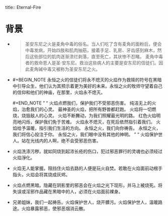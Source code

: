title:: Eternal-Fire

# 背景
-
  > 圣安东尼之火是麦角中毒的俗名。当人们吃了含有麦角的面粉后，便会中毒发病，开始四肢和肌肉抽筋，接着手足、乳房、牙齿感到麻木，然后这些部位的肌肉逐渐溃烂剥落，直至死亡，其状惨不忍睹。 麦角中毒者的救命恩人是圣·安东尼。救治这些病人的主要是安东尼的信徒们。因此麦角碱中毒又被称为圣安东尼之火。
-
  #+BEGIN_NOTE
  永恒之火的信徒们将永不熄灭的火焰作为救赎的符号在黑暗中引导众生，他们认为其预示着更为美好的未来。永恒之火的牧师守望着自己的信仰和他们的神庙，在那里，火焰永不熄灭。
  
  #+END_NOTE 	”
  “	火焰点燃我们，保护我们不受邪恶伤害。
  纯洁无上的火焰，治愈我们的心灵。
  最神圣的火焰，把所有野兽都赶跑。
  火焰将一切燃烧，烧毁敌人的心灵。
  火焰不断舞动，为我们照耀最光明的路。
  红色火焰明亮地闪烁，保护我们免于苦难。
  火焰永不熄灭，在死后依然指引着我们。
  火焰给予温暖，指引我们生活的方向。
  永恒之火，我们向你祷告。
  永恒之火，我们将信心投注于你。
  永恒之火，我们眼中没有其他的神明。	”
  “	火焰保护世人。站在光线内的人啊，绝不会受邪恶伤害。
- 火焰洗涤污秽。就如同烧到起浓长疮的伤口，犯过邪恶罪行的灵魂也必须经过火焰淨化。
- 火焰无人能掌握。阻挡住火焰去路的人便是玩火自焚。若敢在火焰面前动根手指头，火焰会将其烧成灰烬。
- 火焰点燃黑暗。隐藏在阴影里的邪恶会在火焰之光下现形，并马上被烧死。将失误或淫邪作品藏在黑暗中的人，必须在火焰面前裸身。
- 兄弟姐妹，我们一起祷告。火焰保护世人，烧开髒污。火焰保护世人，温暖路途。火焰暴露邪恶，使邪恶烟消云散。